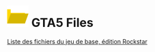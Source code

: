 # ![Folder icon](favicon.png) GTA5 Files
[Liste des fichiers du jeu de base, édition Rockstar](https://ssstuart.github.io/gta5files/)
